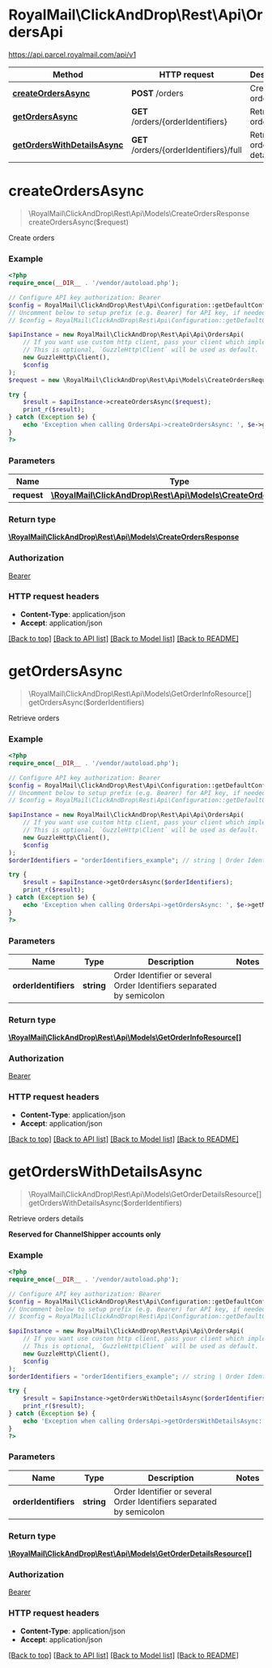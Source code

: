 # RoyalMail\ClickAndDrop\Rest\Api\OrdersApi

https://api.parcel.royalmail.com/api/v1

Method | HTTP request | Description
------------- | ------------- | -------------
[**createOrdersAsync**](OrdersApi.md#createOrdersAsync) | **POST** /orders | Create orders
[**getOrdersAsync**](OrdersApi.md#getOrdersAsync) | **GET** /orders/{orderIdentifiers} | Retrieve orders
[**getOrdersWithDetailsAsync**](OrdersApi.md#getOrdersWithDetailsAsync) | **GET** /orders/{orderIdentifiers}/full | Retrieve orders details


# **createOrdersAsync**
> \RoyalMail\ClickAndDrop\Rest\Api\Models\CreateOrdersResponse createOrdersAsync($request)

Create orders

### Example
```php
<?php
require_once(__DIR__ . '/vendor/autoload.php');

// Configure API key authorization: Bearer
$config = RoyalMail\ClickAndDrop\Rest\Api\Configuration::getDefaultConfiguration()->setApiKey('Authorization', 'YOUR_API_KEY');
// Uncomment below to setup prefix (e.g. Bearer) for API key, if needed
// $config = RoyalMail\ClickAndDrop\Rest\Api\Configuration::getDefaultConfiguration()->setApiKeyPrefix('Authorization', 'Bearer');

$apiInstance = new RoyalMail\ClickAndDrop\Rest\Api\Api\OrdersApi(
    // If you want use custom http client, pass your client which implements `GuzzleHttp\ClientInterface`.
    // This is optional, `GuzzleHttp\Client` will be used as default.
    new GuzzleHttp\Client(),
    $config
);
$request = new \RoyalMail\ClickAndDrop\Rest\Api\Models\CreateOrdersRequest(); // \RoyalMail\ClickAndDrop\Rest\Api\Models\CreateOrdersRequest | 

try {
    $result = $apiInstance->createOrdersAsync($request);
    print_r($result);
} catch (Exception $e) {
    echo 'Exception when calling OrdersApi->createOrdersAsync: ', $e->getMessage(), PHP_EOL;
}
?>
```

### Parameters

Name | Type | Description  | Notes
------------- | ------------- | ------------- | -------------
 **request** | [**\RoyalMail\ClickAndDrop\Rest\Api\Models\CreateOrdersRequest**](../Model/CreateOrdersRequest.md)|  |

### Return type

[**\RoyalMail\ClickAndDrop\Rest\Api\Models\CreateOrdersResponse**](../Model/CreateOrdersResponse.md)

### Authorization

[Bearer](../../README.md#Bearer)

### HTTP request headers

 - **Content-Type**: application/json
 - **Accept**: application/json

[[Back to top]](#) [[Back to API list]](../../README.md#documentation-for-api-endpoints) [[Back to Model list]](../../README.md#documentation-for-models) [[Back to README]](../../README.md)

# **getOrdersAsync**
> \RoyalMail\ClickAndDrop\Rest\Api\Models\GetOrderInfoResource[] getOrdersAsync($orderIdentifiers)

Retrieve orders

### Example
```php
<?php
require_once(__DIR__ . '/vendor/autoload.php');

// Configure API key authorization: Bearer
$config = RoyalMail\ClickAndDrop\Rest\Api\Configuration::getDefaultConfiguration()->setApiKey('Authorization', 'YOUR_API_KEY');
// Uncomment below to setup prefix (e.g. Bearer) for API key, if needed
// $config = RoyalMail\ClickAndDrop\Rest\Api\Configuration::getDefaultConfiguration()->setApiKeyPrefix('Authorization', 'Bearer');

$apiInstance = new RoyalMail\ClickAndDrop\Rest\Api\Api\OrdersApi(
    // If you want use custom http client, pass your client which implements `GuzzleHttp\ClientInterface`.
    // This is optional, `GuzzleHttp\Client` will be used as default.
    new GuzzleHttp\Client(),
    $config
);
$orderIdentifiers = "orderIdentifiers_example"; // string | Order Identifier or several Order Identifiers separated by semicolon

try {
    $result = $apiInstance->getOrdersAsync($orderIdentifiers);
    print_r($result);
} catch (Exception $e) {
    echo 'Exception when calling OrdersApi->getOrdersAsync: ', $e->getMessage(), PHP_EOL;
}
?>
```

### Parameters

Name | Type | Description  | Notes
------------- | ------------- | ------------- | -------------
 **orderIdentifiers** | **string**| Order Identifier or several Order Identifiers separated by semicolon |

### Return type

[**\RoyalMail\ClickAndDrop\Rest\Api\Models\GetOrderInfoResource[]**](../Model/GetOrderInfoResource.md)

### Authorization

[Bearer](../../README.md#Bearer)

### HTTP request headers

 - **Content-Type**: application/json
 - **Accept**: application/json

[[Back to top]](#) [[Back to API list]](../../README.md#documentation-for-api-endpoints) [[Back to Model list]](../../README.md#documentation-for-models) [[Back to README]](../../README.md)

# **getOrdersWithDetailsAsync**
> \RoyalMail\ClickAndDrop\Rest\Api\Models\GetOrderDetailsResource[] getOrdersWithDetailsAsync($orderIdentifiers)

Retrieve orders details

<b>Reserved for ChannelShipper accounts only</b>

### Example
```php
<?php
require_once(__DIR__ . '/vendor/autoload.php');

// Configure API key authorization: Bearer
$config = RoyalMail\ClickAndDrop\Rest\Api\Configuration::getDefaultConfiguration()->setApiKey('Authorization', 'YOUR_API_KEY');
// Uncomment below to setup prefix (e.g. Bearer) for API key, if needed
// $config = RoyalMail\ClickAndDrop\Rest\Api\Configuration::getDefaultConfiguration()->setApiKeyPrefix('Authorization', 'Bearer');

$apiInstance = new RoyalMail\ClickAndDrop\Rest\Api\Api\OrdersApi(
    // If you want use custom http client, pass your client which implements `GuzzleHttp\ClientInterface`.
    // This is optional, `GuzzleHttp\Client` will be used as default.
    new GuzzleHttp\Client(),
    $config
);
$orderIdentifiers = "orderIdentifiers_example"; // string | Order Identifier or several Order Identifiers separated by semicolon

try {
    $result = $apiInstance->getOrdersWithDetailsAsync($orderIdentifiers);
    print_r($result);
} catch (Exception $e) {
    echo 'Exception when calling OrdersApi->getOrdersWithDetailsAsync: ', $e->getMessage(), PHP_EOL;
}
?>
```

### Parameters

Name | Type | Description  | Notes
------------- | ------------- | ------------- | -------------
 **orderIdentifiers** | **string**| Order Identifier or several Order Identifiers separated by semicolon |

### Return type

[**\RoyalMail\ClickAndDrop\Rest\Api\Models\GetOrderDetailsResource[]**](../Model/GetOrderDetailsResource.md)

### Authorization

[Bearer](../../README.md#Bearer)

### HTTP request headers

 - **Content-Type**: application/json
 - **Accept**: application/json

[[Back to top]](#) [[Back to API list]](../../README.md#documentation-for-api-endpoints) [[Back to Model list]](../../README.md#documentation-for-models) [[Back to README]](../../README.md)

